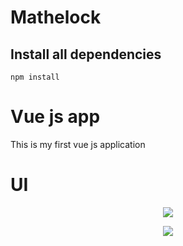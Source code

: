 # Mathelock

## Install all dependencies
```
npm install
```
# Vue js app
This is my first vue js application

# UI
<p align="center">
  <img src="https://user-images.githubusercontent.com/75220133/151457689-188bbc7d-c909-4cc4-a07d-bef069ee9a9d.png"/>
</p>
<p align="center">
  <img src="https://user-images.githubusercontent.com/75220133/151458081-c184a89e-5f33-47a7-bcaf-53775facdc39.png"/>
</p>

